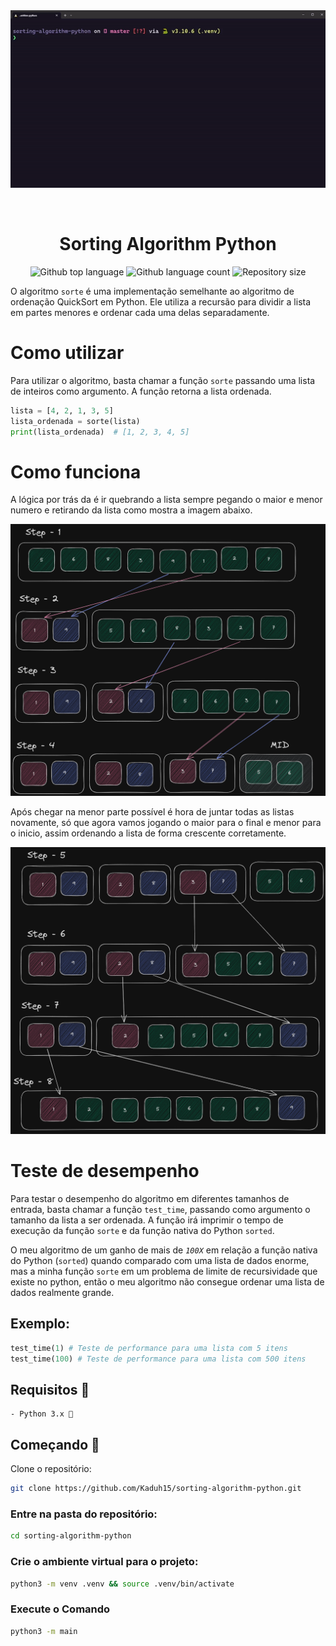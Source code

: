 <div align="center" id="top"> 
  <img src="./.github/app.gif" alt="Python" />

  &#xa0;

  <!-- <a href="https://python.netlify.app">Demo</a> -->
</div>

<h1 align="center">Sorting Algorithm Python</h1>

<p align="center">
  <img alt="Github top language" src="https://img.shields.io/github/languages/top/kaduh15/sorting-algorithm-python?color=56BEB8">

  <img alt="Github language count" src="https://img.shields.io/github/languages/count/kaduh15/sorting-algorithm-python?color=56BEB8">

  <img alt="Repository size" src="https://img.shields.io/github/repo-size/kaduh15/sorting-algorithm-python?color=56BEB8">

  <!-- <img alt="License" src="https://img.shields.io/github/license/kaduh15/sorting-algorithm-python?color=56BEB8"> -->

  <!-- <img alt="Github issues" src="https://img.shields.io/github/issues/kaduh15/sorting-algorithm-python?color=56BEB8" /> -->

  <!-- <img alt="Github forks" src="https://img.shields.io/github/forks/kaduh15/sorting-algorithm-python?color=56BEB8" /> -->

  <!-- <img alt="Github stars" src="https://img.shields.io/github/stars/kaduh15/sorting-algorithm-python?color=56BEB8" /> -->
</p>

O algoritmo `sorte` é uma implementação semelhante ao algoritmo de ordenação QuickSort em Python. Ele utiliza a recursão para dividir a lista em partes menores e ordenar cada uma delas separadamente.

# Como utilizar
Para utilizar o algoritmo, basta chamar a função ``sorte`` passando uma lista de inteiros como argumento. A função retorna a lista ordenada.

```python
lista = [4, 2, 1, 3, 5]
lista_ordenada = sorte(lista)
print(lista_ordenada)  # [1, 2, 3, 4, 5]
```

# Como funciona

A lógica por trás da é ir quebrando a lista sempre pegando o maior e menor numero e retirando da lista como mostra a imagem abaixo.

<img width="650" src="./.github/algoritmo-step-1.png" alt="Python" />

Após chegar na menor parte possível é hora de juntar todas as listas novamente, só que agora vamos jogando o maior para o final e menor para o inicio, assim ordenando a lista de forma crescente corretamente.

<img width="650" src="./.github/algoritmo-step-2.png" alt="Python" />


# Teste de desempenho

Para testar o desempenho do algoritmo em diferentes tamanhos de entrada, basta chamar a função ``test_time``, passando como argumento o tamanho da lista a ser ordenada. A função irá imprimir o tempo de execução da função ``sorte`` e da função nativa do Python ``sorted``.

O meu algoritmo de um ganho de mais de *``100X``* em relação a função nativa do Python (``sorted``) quando comparado com uma lista de dados enorme, mas a minha função ``sorte`` em um problema de limite de recursividade que existe no python, então o meu algoritmo não consegue ordenar uma lista de dados realmente grande.

## Exemplo:

```python
test_time(1) # Teste de performance para uma lista com 5 itens
test_time(100) # Teste de performance para uma lista com 500 itens
```

## Requisitos 📌
    - Python 3.x 🐍

## Começando 🚀
Clone o repositório:

```bash
git clone https://github.com/Kaduh15/sorting-algorithm-python.git
```
### Entre na pasta do repositório:

```bash
cd sorting-algorithm-python
```

### Crie o ambiente virtual para o projeto:
```bash
python3 -m venv .venv && source .venv/bin/activate
```

### Execute o Comando

```bash
python3 -m main
```
